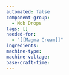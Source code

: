 ```yaml
---
automated: false
component-group:
  - Mob Drops
tags: []
needed-for:
  - "[[Magma Cream]]"
ingredients: 
machine-type: 
machine-voltage: 
base-craft-time:
---
```

